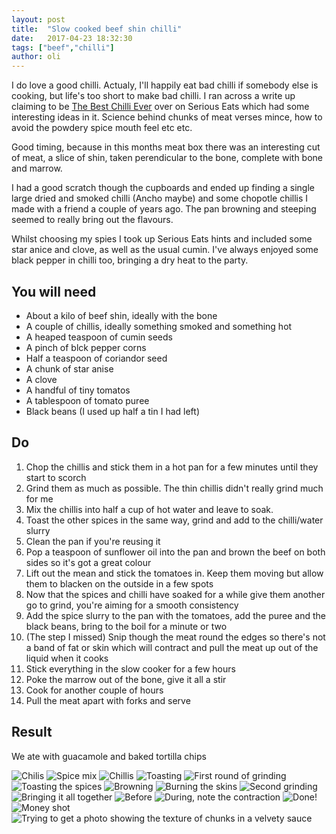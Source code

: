 ```yaml
---
layout: post
title:  "Slow cooked beef shin chilli"
date:   2017-04-23 18:32:30
tags: ["beef","chilli"]
author: oli
---
```


I do love a good chilli.  Actualy, I'll happily eat bad chilli if somebody else is cooking, but life's too short to make bad chilli.  I ran across a write up claiming to be [The Best Chilli Ever](http://www.seriouseats.com/2010/01/how-to-make-the-best-chili-ever-recipe-super-bowl.html) over on Serious Eats which had some interesting ideas in it.  Science behind chunks of meat verses mince, how to avoid the powdery spice mouth feel etc etc.

Good timing, because in this months meat box there was an interesting cut of meat, a slice of shin, taken perendicular to the bone, complete with bone and marrow.

I had a good scratch though the cupboards and ended up finding a single large dried and smoked chilli (Ancho maybe) and some chopotle chillis I made with a friend a couple of years ago.  The pan browning and steeping seemed to really bring out the flavours.

Whilst choosing my spies I took up Serious Eats hints and included some star anice and clove, as well as the usual cumin.  I've always enjoyed some black pepper in chilli too, bringing a dry heat to the party.

## You will need

* About a kilo of beef shin, ideally with the bone
* A couple of chillis, ideally something smoked and something hot
* A heaped teaspoon of cumin seeds
* A pinch of blck pepper corns
* Half a teaspoon of coriandor seed
* A chunk of star anise
* A clove
* A handful of tiny tomatos
* A tablespoon of tomato puree
* Black beans (I used up half a tin I had left)


## Do

1. Chop the chillis and stick them in a hot pan for a few minutes until they start to scorch
2. Grind them as much as possible.  The thin chillis didn't really grind much for me
3. Mix the chillis into half a cup of hot water and leave to soak.
4. Toast the other spices in the same way, grind and add to the chilli/water slurry
5. Clean the pan if you're reusing it
6. Pop a teaspoon of sunflower oil into the pan and brown the beef on both sides so it's got a great colour
7. Lift out the mean and stick the tomatoes in.  Keep them moving but allow them to blacken on the outside in a few spots
8. Now that the spices and chilli have soaked for a while give them another go to grind, you're aiming for a smooth consistency
9. Add the spice slurry to the pan with the tomatoes, add the puree and the black beans, bring to the boil for a minute or two
10. (The step I missed) Snip though the meat round the edges so there's not a band of fat or skin which will contract and pull the meat up out of the liquid when it cooks
11. Stick everything in the slow cooker for a few hours
12. Poke the marrow out of the bone, give it all a stir
13. Cook for another couple of hours
14. Pull the meat apart with forks and serve


## Result

We ate with guacamole and baked tortilla chips

![Chilis](/images/blog/shin_beef_chilli/shin_beef_chilli_01.jpg)
![Spice mix](/images/blog/shin_beef_chilli/shin_beef_chilli_02.jpg)
![Chillis](/images/blog/shin_beef_chilli/shin_beef_chilli_03.jpg)
![Toasting](/images/blog/shin_beef_chilli/shin_beef_chilli_04.jpg)
![First round of grinding](/images/blog/shin_beef_chilli/shin_beef_chilli_05.jpg)
![Toasting the spices](/images/blog/shin_beef_chilli/shin_beef_chilli_06.jpg)
![Browning](/images/blog/shin_beef_chilli/shin_beef_chilli_07.jpg)
![Burning the skins](/images/blog/shin_beef_chilli/shin_beef_chilli_08.jpg)
![Second grinding](/images/blog/shin_beef_chilli/shin_beef_chilli_09.jpg)
![Bringing it all together](/images/blog/shin_beef_chilli/shin_beef_chilli_10.jpg)
![Before](/images/blog/shin_beef_chilli/shin_beef_chilli_11.jpg)
![During, note the contraction](/images/blog/shin_beef_chilli/shin_beef_chilli_12.jpg)
![Done!](/images/blog/shin_beef_chilli/shin_beef_chilli_13.jpg)
![Money shot](/images/blog/shin_beef_chilli/shin_beef_chilli_14.jpg)
![Trying to get a photo showing the texture of chunks in a velvety sauce](/images/blog/shin_beef_chilli/shin_beef_chilli_15.jpg)




